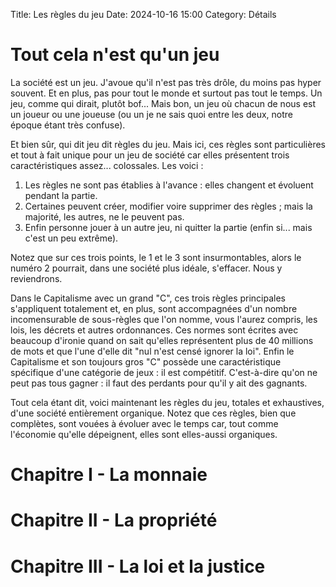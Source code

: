 Title: Les règles du jeu
Date: 2024-10-16 15:00
Category: Détails

# Tout cela n'est qu'un jeu

La société est un jeu.
J'avoue qu'il n'est pas très drôle, du moins pas hyper souvent.
Et en plus, pas pour tout le monde et surtout pas tout le temps.
Un jeu, comme qui dirait, plutôt bof...
Mais bon, un jeu où chacun de nous est un joueur ou une joueuse (ou un je ne sais quoi entre les deux, notre époque étant très confuse).

Et bien sûr, qui dit jeu dit règles du jeu.
Mais ici, ces règles sont particulières et tout à fait unique pour un jeu de société car elles présentent trois caractéristiques assez... colossales.
Les voici :
1. Les règles ne sont pas établies à l'avance : elles changent et évoluent pendant la partie.
2. Certaines peuvent créer, modifier voire supprimer des règles ; mais la majorité, les autres, ne le peuvent pas.
3. Enfin personne jouer à un autre jeu, ni quitter la partie (enfin si... mais c'est un peu extrême).

Notez que sur ces trois points, le 1 et le 3 sont insurmontables, alors le numéro 2 pourrait, dans une société plus idéale, s'effacer.
Nous y reviendrons.

Dans le Capitalisme avec un grand "C", ces trois règles principales s'appliquent totalement et, en plus, sont accompagnées d'un nombre incomensurable de sous-règles que l'on nomme, vous l'aurez compris, les lois, les décrets et autres ordonnances.
Ces normes sont écrites avec beaucoup d'ironie quand on sait qu'elles représentent plus de 40 millions de mots et que l'une d'elle dit "nul n'est censé ignorer la loi".
Enfin le Capitalisme et son toujours gros "C" possède une caractéristique spécifique d'une catégorie de jeux : il est compétitif.
C'est-à-dire qu'on ne peut pas tous gagner : il faut des perdants pour qu'il y ait des gagnants.

Tout cela étant dit, voici maintenant les règles du jeu, totales et exhaustives, d'une société entièrement organique.
Notez que ces règles, bien que complètes, sont vouées à évoluer avec le temps car, tout comme l'économie qu'elle dépeignent, elles sont elles-aussi organiques.


# Chapitre I - La monnaie

# Chapitre II - La propriété

# Chapitre III - La loi et la justice

